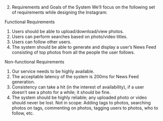 2. Requirements and Goals of the System
We’ll focus on the following set of requirements while designing the Instagram:

Functional Requirements
1. Users should be able to upload/download/view photos.
2. Users can perform searches based on photo/video titles.
3. Users can follow other users.
4. The system should be able to generate and display a user’s News Feed consisting of top photos
from all the people the user follows.

 

Non-functional Requirements
1. Our service needs to be highly available.
2. The acceptable latency of the system is 200ms for News Feed generation.
3. Consistency can take a hit (in the interest of availability), if a user doesn’t see a photo for a
while; it should be fine.
4. The system should be highly reliable; any uploaded photo or video should never be lost.
Not in scope: Adding tags to photos, searching photos on tags, commenting on photos, tagging users to photos, who to follow, etc.